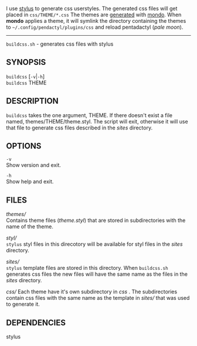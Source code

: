 I use [stylus](http://stylus-lang.com/) to generate css userstyles. The generated css files will get placed in `css/THEME/*.css` The themes are [generated](https://github.com/budlabs/mondo-config/tree/master/generator/css) with [mondo](https://github.com/budlabs/mondo). When **mondo** applies a theme, it will symlink the directory containing the themes to `~/.config/pendactyl/plugins/css` and reload pentadactyl (*pale moon*).

---

`buildcss.sh` - generates css files with stylus

SYNOPSIS
--------

`buildcss` [`-v`|`-h`]  
`buildcss` THEME  

DESCRIPTION
-----------

`buildcss` takes the one argument, THEME. If there
doesn't exist a file named, themes/THEME/theme.styl.
The script will exit, otherwise it will use that file
to generate css files described in the *sites* directory.

OPTIONS
-------

`-v`  
Show version and exit.  

`-h`  
Show help and exit.  

FILES
-----

*themes/*  
Contains theme files (*theme.styl*) that are stored
in subdirectories with the name of the theme.

*styl/*  
`stylus` styl files in this direcotory will be available for
styl files in the *sites* directory.

*sites/*  
`stylus` template files are stored in this directory.
When `buildcss.sh` generates css files the new files
will have the same name as the files in the *sites*
directory.  

*css/*
Each theme have it's own subdirectory in *css* .
The subdirectories contain css files with the same
name as the template in *sites/* that was used to 
generate it.


DEPENDENCIES
------------

stylus
